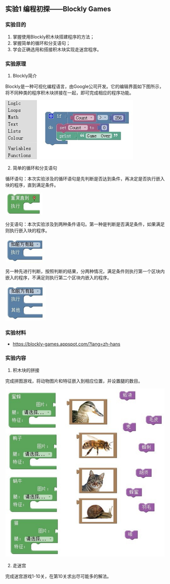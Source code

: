 
##  实验1  编程初探——Blockly Games



###  实验目的


1. 掌握使用Blockly积木块搭建程序的方法；
2. 掌握简单的循环和分支语句；
3. 学会正确选用和搭接积木块实现走迷宫程序。


### 实验原理

1. Blockly简介
 


Blockly是一种可视化编程语言，由Google公司开发。它的编辑界面如下图所示，将不同种类的程序积木块拼接在一起，即可完成相应的程序功能。

![](blockly.jpg)

2. 简单的循环和分支语句

循环语句：本次实验涉及的循环语句是先判断是否达到条件，再决定是否执行嵌入块的程序，直到满足条件。


![](重复直到.jpg)
   
分支语句：本次实验涉及到两种条件语句。第一种是判断是否满足条件，如果满足则执行嵌入块的程序。


![](如执行.jpg)

另一种先进行判断，按照判断的结果，分两种情况，满足条件则执行第一个区块内嵌入的程序，不满足则执行第二个区块内嵌入的程序。

![](如执行其他.jpg)


### 实验材料

* https://blockly-games.appspot.com/?lang=zh-hans




### 实验内容

1. 积木块的拼接

完成拼图游戏，将动物图片和特征嵌入到相应位置，并设置腿的数目。

![](拼图.jpg)

2. 走迷宫


完成迷宫游戏1-10关，在第10关求出尽可能多的解法。



